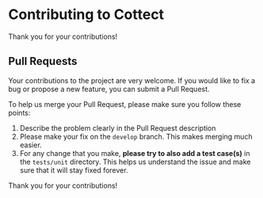 # Contributing to Cottect

Thank you for your contributions!

## Pull Requests

Your contributions to the project are very welcome. If you would like to fix a bug or propose a new feature, you can submit a Pull Request.

To help us merge your Pull Request, please make sure you follow these points:

1. Describe the problem clearly in the Pull Request description
1. Please make your fix on the `develop` branch. This makes merging much easier.
1. For any change that you make, **please try to also add a test case(s)** in the `tests/unit` directory. This helps us understand the issue and make sure that it will stay fixed forever.

Thank you for your contributions!

